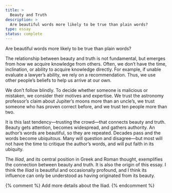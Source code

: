 ```yaml
---
title: >
  Beauty and Truth
description: >
  Are beautiful words more likely to be true than plain words?
type: essay
status: complete
---
```


Are beautiful words more likely to be true than plain words?

The relationship between beauty and truth is not fundamental, but emerges from how we acquire knowledge from others. Often, we don’t have the time, inclination, or ability to acquire knowledge directly. For example, if unable evaluate a lawyer’s ability, we rely on a recommendation. Thus, we use other people’s beliefs to help us arrive at our own.

We don’t follow blindly. To decide whether someone is malicious or mistaken, we consider their motives and expertise. We trust the astronomy professor’s claim about Jupiter’s moons more than an uncle’s, we trust someone who has proven correct before, and we trust ten people more than two.

It is this last tendency—trusting the crowd—that connects beauty and truth. Beauty gets attention, becomes widespread, and gathers authority. An author’s words are beautiful, so they are repeated. Decades pass and the words become ubiquitous. Many will question and disagree—but most will not have the time to critique the author’s words, and will put faith in its ubiquity.

The _Iliad_, and its central position in Greek and Roman thought, exemplifies the connection between beauty and truth. It is also the origin of this essay. I think the _Iliad_ is beautiful and occasionally profound, and I think its influence can only be understood as having originated from its beauty.

{% comment %}
Add more details about the Iliad.
{% endcomment %}
